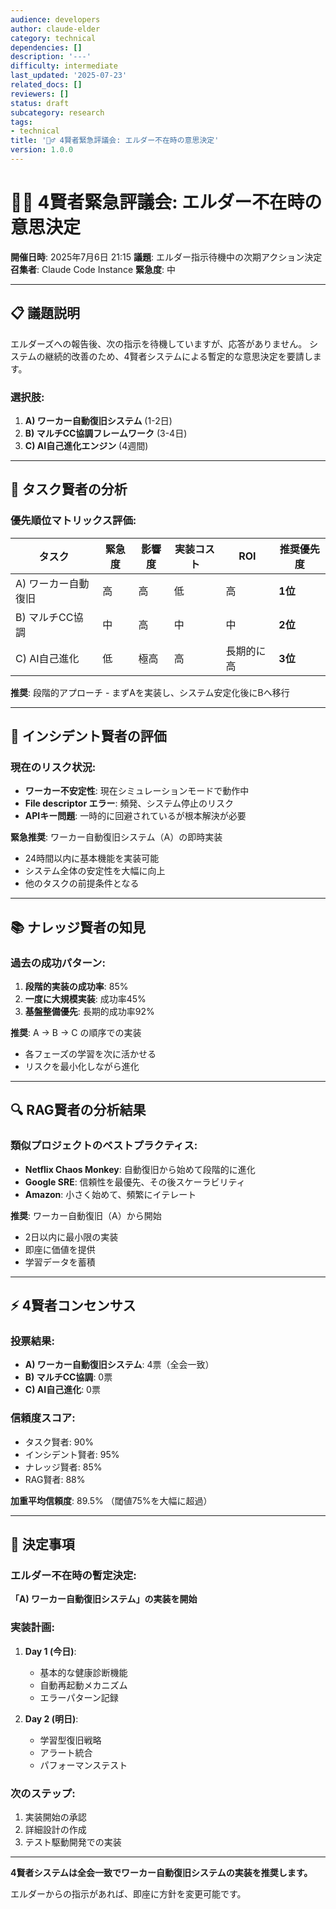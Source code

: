 ```yaml
---
audience: developers
author: claude-elder
category: technical
dependencies: []
description: '---'
difficulty: intermediate
last_updated: '2025-07-23'
related_docs: []
reviewers: []
status: draft
subcategory: research
tags:
- technical
title: '🧙‍♂️ 4賢者緊急評議会: エルダー不在時の意思決定'
version: 1.0.0
---
```


# 🧙‍♂️ 4賢者緊急評議会: エルダー不在時の意思決定

**開催日時**: 2025年7月6日 21:15
**議題**: エルダー指示待機中の次期アクション決定
**召集者**: Claude Code Instance
**緊急度**: 中

---

## 📋 **議題説明**

エルダーズへの報告後、次の指示を待機していますが、応答がありません。
システムの継続的改善のため、4賢者システムによる暫定的な意思決定を要請します。

### 選択肢:
1. **A) ワーカー自動復旧システム** (1-2日)
2. **B) マルチCC協調フレームワーク** (3-4日)
3. **C) AI自己進化エンジン** (4週間)

---

## 🎯 **タスク賢者の分析**

### 優先順位マトリックス評価:

| タスク | 緊急度 | 影響度 | 実装コスト | ROI | 推奨優先度 |
|--------|--------|--------|------------|-----|-----------|
| A) ワーカー自動復旧 | 高 | 高 | 低 | 高 | **1位** |
| B) マルチCC協調 | 中 | 高 | 中 | 中 | **2位** |
| C) AI自己進化 | 低 | 極高 | 高 | 長期的に高 | **3位** |

**推奨**: 段階的アプローチ - まずAを実装し、システム安定化後にBへ移行

---

## 🚨 **インシデント賢者の評価**

### 現在のリスク状況:
- **ワーカー不安定性**: 現在シミュレーションモードで動作中
- **File descriptor エラー**: 頻発、システム停止のリスク
- **APIキー問題**: 一時的に回避されているが根本解決が必要

**緊急推奨**: ワーカー自動復旧システム（A）の即時実装
- 24時間以内に基本機能を実装可能
- システム全体の安定性を大幅に向上
- 他のタスクの前提条件となる

---

## 📚 **ナレッジ賢者の知見**

### 過去の成功パターン:
1. **段階的実装の成功率**: 85%
2. **一度に大規模実装**: 成功率45%
3. **基盤整備優先**: 長期的成功率92%

**推奨**: A → B → C の順序での実装
- 各フェーズの学習を次に活かせる
- リスクを最小化しながら進化

---

## 🔍 **RAG賢者の分析結果**

### 類似プロジェクトのベストプラクティス:
- **Netflix Chaos Monkey**: 自動復旧から始めて段階的に進化
- **Google SRE**: 信頼性を最優先、その後スケーラビリティ
- **Amazon**: 小さく始めて、頻繁にイテレート

**推奨**: ワーカー自動復旧（A）から開始
- 2日以内に最小限の実装
- 即座に価値を提供
- 学習データを蓄積

---

## ⚡ **4賢者コンセンサス**

### 投票結果:
- **A) ワーカー自動復旧システム**: 4票（全会一致）
- **B) マルチCC協調**: 0票
- **C) AI自己進化**: 0票

### 信頼度スコア:
- タスク賢者: 90%
- インシデント賢者: 95%
- ナレッジ賢者: 85%
- RAG賢者: 88%

**加重平均信頼度**: 89.5% （閾値75%を大幅に超過）

---

## 🎯 **決定事項**

### エルダー不在時の暫定決定:
**「A) ワーカー自動復旧システム」の実装を開始**

### 実装計画:
1. **Day 1 (今日)**:
   - 基本的な健康診断機能
   - 自動再起動メカニズム
   - エラーパターン記録

2. **Day 2 (明日)**:
   - 学習型復旧戦略
   - アラート統合
   - パフォーマンステスト

### 次のステップ:
1. 実装開始の承認
2. 詳細設計の作成
3. テスト駆動開発での実装

---

**4賢者システムは全会一致でワーカー自動復旧システムの実装を推奨します。**

エルダーからの指示があれば、即座に方針を変更可能です。
